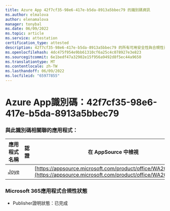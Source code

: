```yaml
---
title: Azure App 42f7cf35-98e6-417e-b5da-8913a5bbec79 的識別碼資訊
ms.author: elmalova
author: elenamalova
manager: tonybal
ms.date: 06/09/2022
ms.topic: article
ms.service: attestation
certification_type: attested
description: 42f7cf35-98e6-417e-b5da-8913a5bbec79 的所有可用安全性與合規性資訊。
ms.openlocfilehash: 4dc475f954e9bb61310cf6a25c4c078927e3e823
ms.sourcegitcommit: 6e1bedf47a32902e15f956a9492d8f5ec44a9650
ms.translationtype: MT
ms.contentlocale: zh-TW
ms.lasthandoff: 06/09/2022
ms.locfileid: "65977855"
---
```

# <a name="azure-app-id-42f7cf35-98e6-417e-b5da-8913a5bbec79"></a>Azure App識別碼：42f7cf35-98e6-417e-b5da-8913a5bbec79


### <a name="apps-associated-with-this-id"></a>與此識別碼相關聯的應用程式：
| **應用程式名稱** | **認證** | **在 AppSource 中檢視** |
|--------------|---------------|-----------------------|
| [Joye](../forward/WA200003413.md) |  | [https://appsource.microsoft.com/product/office/WA200003413](https://appsource.microsoft.com/product/office/WA200003413) |

### <a name="microsoft-365-app-compliance-status"></a>Microsoft 365應用程式合規性狀態
- Publisher證明狀態：已完成
